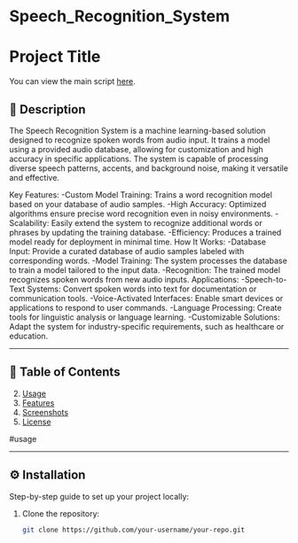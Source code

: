 # Speech_Recognition_System
# Project Title

You can view the main script [here](https://raw.githubusercontent.com/Milisav415/Speech_Recognition_System/refs/heads/main/main.py).

## 🚀 Description

The Speech Recognition System is a machine learning-based solution designed to recognize spoken words from audio input. It trains a model using a provided audio database, allowing for customization and high accuracy in specific applications. The system is capable of processing diverse speech patterns, accents, and background noise, making it versatile and effective.

Key Features:
-Custom Model Training: Trains a word recognition model based on your database of audio samples.
-High Accuracy: Optimized algorithms ensure precise word recognition even in noisy environments.
-Scalability: Easily extend the system to recognize additional words or phrases by updating the training database.
-Efficiency: Produces a trained model ready for deployment in minimal time.
How It Works:
-Database Input: Provide a curated database of audio samples labeled with corresponding words.
-Model Training: The system processes the database to train a model tailored to the input data.
-Recognition: The trained model recognizes spoken words from new audio inputs.
Applications:
-Speech-to-Text Systems: Convert spoken words into text for documentation or communication tools.
-Voice-Activated Interfaces: Enable smart devices or applications to respond to user commands.
-Language Processing: Create tools for linguistic analysis or language learning.
-Customizable Solutions: Adapt the system for industry-specific requirements, such as healthcare or education.


---

## 📂 Table of Contents

2. [Usage](#usage)
3. [Features](#features)
4. [Screenshots](#screenshots)
6. [License](#license)

#usage

---

## ⚙️ Installation

Step-by-step guide to set up your project locally:
1. Clone the repository:
   ```bash
   git clone https://github.com/your-username/your-repo.git
